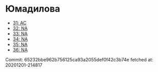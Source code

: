 # Юмадилова
- [31: AC](31.md)
- [32: NA](32.md)
- [33: NA](33.md)
- [34: NA](34.md)
- [35: NA](35.md)
- [36: NA](36.md)

Commit: 65232bbe962b756125ca93a2055def0f42c3b74e
 fetched at: 20201201-214817
